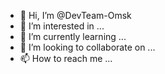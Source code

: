 - 👋 Hi, I’m @DevTeam-Omsk
- 👀 I’m interested in ...
- 🌱 I’m currently learning ...
- 💞️ I’m looking to collaborate on ...
- 📫 How to reach me ...

<!---
DevTeam-Omsk/DevTeam-Omsk is a ✨ special ✨ repository because its `README.md` (this file) appears on your GitHub profile.
You can click the Preview link to take a look at your changes.
--->
